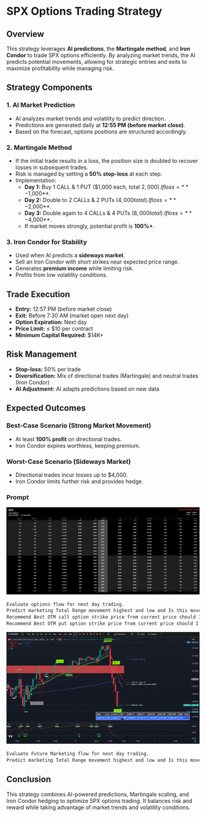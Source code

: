 # SPX Options Trading Strategy

## Overview
This strategy leverages **AI predictions**, the **Martingale method**, and **Iron Condor** to trade SPX options efficiently. By analyzing market trends, the AI predicts potential movements, allowing for strategic entries and exits to maximize profitability while managing risk.

## Strategy Components
### 1. **AI Market Prediction**
- AI analyzes market trends and volatility to predict direction.
- Predictions are generated daily at **12:55 PM (before market close)**.
- Based on the forecast, options positions are structured accordingly.

### 2. **Martingale Method**
- If the initial trade results in a loss, the position size is doubled to recover losses in subsequent trades.
- Risk is managed by setting a **50% stop-loss** at each step.
- Implementation:
  - **Day 1:** Buy 1 CALL & 1 PUT ($1,000 each, total $2,000). If loss = **-$1,000**.
  - **Day 2:** Double to 2 CALLs & 2 PUTs ($4,000 total). If loss = **-$2,000**.
  - **Day 3:** Double again to 4 CALLs & 4 PUTs ($8,000 total). If loss = **-$4,000**.
  - If market moves strongly, potential profit is **100%+**.

### 3. **Iron Condor for Stability**
- Used when AI predicts a **sideways market**.
- Sell an Iron Condor with short strikes near expected price range.
- Generates **premium income** while limiting risk.
- Profits from low volatility conditions.

## Trade Execution
- **Entry:** 12:57 PM (before market close)
- **Exit:** Before 7:30 AM (market open next day)
- **Option Expiration:** Next day
- **Price Limit:** ≤ $10 per contract
- **Minimum Capital Required:** $14K+

## Risk Management
- **Stop-loss:** 50% per trade
- **Diversification:** Mix of directional trades (Martingale) and neutral trades (Iron Condor)
- **AI Adjustment:** AI adapts predictions based on new data

## Expected Outcomes
### **Best-Case Scenario (Strong Market Movement)**
- At least **100% profit** on directional trades.
- Iron Condor expires worthless, keeping premium.

### **Worst-Case Scenario (Sideways Market)**
- Directional trades incur losses up to $4,000.
- Iron Condor limits further risk and provides hedge.

### Prompt

![Alt text](https://github.com/dearvn/stock-prediction/raw/main/tos.png?raw=true "Price TOS")

```bash
Evaluate options flow for next day trading.  
Predict marketing Total Range movement highest and low and Is this movement consider strong, mid, or weak?
Recommend Best OTM call option strike price from current price should I enter
Recommend Best OTM put option strike price from current price should I enter
```

![Alt text](https://github.com/dearvn/stock-prediction/raw/main/chart-tdv.png?raw=true "Chart TDV")

```bash
Evaluate Future Marketing flow for next day trading.  
Predict marketing Total Range movement highest and low and Is this movement consider strong, mid, or weak?
```

## Conclusion
This strategy combines AI-powered predictions, Martingale scaling, and Iron Condor hedging to optimize SPX options trading. It balances risk and reward while taking advantage of market trends and volatility conditions.

